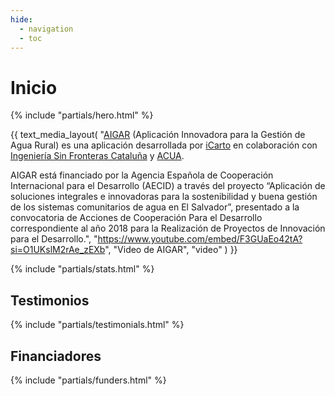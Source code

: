 ```yaml
---
hide:
  - navigation
  - toc
---
```


# Inicio

{% include "partials/hero.html" %}

{{ text_media_layout(
"[AIGAR](contact.md) (Aplicación Innovadora para la Gestión de Agua Rural) es una aplicación desarrollada por [iCarto](https://icarto.es/) en colaboración con [Ingeniería Sin Fronteras Cataluña](https://esf-cat.org/) y [ACUA](https://acua.org.sv/).

AIGAR está financiado por la Agencia Española de Cooperación Internacional para el Desarrollo (AECID) a través del proyecto “Aplicación de soluciones integrales e innovadoras para la sostenibilidad y buena gestión de los sistemas comunitarios de agua en El Salvador”, presentado a la convocatoria de Acciones de Cooperación Para el Desarrollo correspondiente al año 2018 para la Realización de Proyectos de Innovación para el Desarrollo.",
"https://www.youtube.com/embed/F3GUaEo42tA?si=O1UKslM2rAe_zEXb",
"Video de AIGAR",
"video"
) }}

{% include "partials/stats.html" %}

## Testimonios

{% include "partials/testimonials.html" %}

## Financiadores

{% include "partials/funders.html" %}
